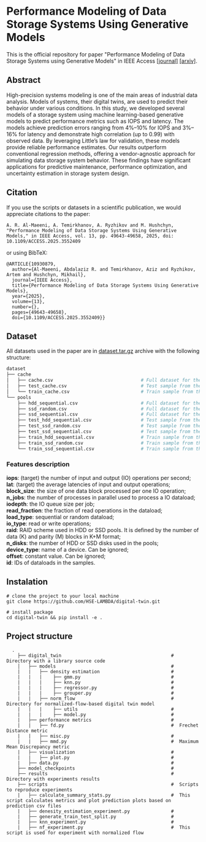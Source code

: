 # Performance Modeling of Data Storage Systems Using Generative Models

This is the official repository for paper "Performance Modeling of Data Storage Systems using Generative Models"  in IEEE Access [[journal]](https://doi.org/10.1109/ACCESS.2025.3552409) [[arxiv]](https://arxiv.org/abs/2307.02073).

## Abstract
High-precision systems modeling is one of the main areas of industrial data analysis. Models of systems, their digital twins, are used to predict their behavior under various conditions. In this study, we developed several models of a storage system using machine learning-based generative models to predict performance metrics such as IOPS and latency. The models achieve prediction errors ranging from 4%–10% for IOPS and 3%–16% for latency and demonstrate high correlation (up to 0.99) with observed data. By leveraging Little’s law for validation, these models provide reliable performance estimates. Our results outperform conventional regression methods, offering a vendor-agnostic approach for simulating data storage system behavior. These findings have significant applications for predictive maintenance, performance optimization, and uncertainty estimation in storage system design.

## Citation
If you use the scripts or datasets in a scientific publication, we would appreciate citations to the paper:

```
A. R. Al-Maeeni, A. Temirkhanov, A. Ryzhikov and M. Hushchyn, "Performance Modeling of Data Storage Systems Using Generative Models," in IEEE Access, vol. 13, pp. 49643-49658, 2025, doi: 10.1109/ACCESS.2025.3552409
```

or using BibTeX:

```
@ARTICLE{10930879,
  author={Al-Maeeni, Abdalaziz R. and Temirkhanov, Aziz and Ryzhikov, Artem and Hushchyn, Mikhail},
  journal={IEEE Access}, 
  title={Performance Modeling of Data Storage Systems Using Generative Models}, 
  year={2025},
  volume={13},
  number={},
  pages={49643-49658},
  doi={10.1109/ACCESS.2025.3552409}}
```
## Dataset

All datasets used in the paper are in [dataset.tar.gz](https://github.com/HSE-LAMBDA/digital-twin/blob/master/dataset.tar.gz) archive with the following structure:

```bash
dataset
├── cache
│   ├── cache.csv                                # Full dataset for the cache under the random dataload.
│   ├── test_cache.csv                           # Test sample from the full cache dataset.
│   └── train_cache.csv                          # Train sample from the full cache dataset.
└── pools
    ├── hdd_sequential.csv                       # Full dataset for the HDD pool under the sequential dataload.
    ├── ssd_random.csv                           # Full dataset for the SSD pool under the random dataload.
    ├── ssd_sequential.csv                       # Full dataset for the SSD pool under the sequential dataload.
    ├── test_hdd_sequential.csv                  # Test sample from the full HDD pool dataset.
    ├── test_ssd_random.csv                      # Test sample from the full SSD pool dataset.
    ├── test_ssd_sequential.csv                  # Test sample from the full SSD pool dataset.
    ├── train_hdd_sequential.csv                 # Train sample from the full HDD pool dataset.
    ├── train_ssd_random.csv                     # Train sample from the full SSD pool dataset.
    └── train_ssd_sequential.csv                 # Train sample from the full SSD pool dataset.
```
### Features description
**iops**: (target) the number of input and output (IO) operations per second; \
**lat**: (target) the average latencies of input and output operations; \
**block_size**: the size of one data block processed per one IO operation; \
**n_jobs**: the number of processes in parallel used to process a IO dataload; \
**iodepth**: the IO queue size per job; \
**read_fraction**: the fraction of read operations in the dataload; \
**load_type**: sequential or random dataload; \
**io_type**: read or write operations; \
**raid**: RAID scheme used in HDD or SSD pools. It is defined by the number of data (K) and parity (M) blocks in K+M format; \
**n_disks**: the number of HDD or SSD disks used in the pools; \
**device_type**: name of a device. Can be ignored; \
**offset**: constant value. Can be ignored; \
**id**: IDs of dataloads in the samples.



## Instalation

```
# clone the project to your local machine
git clone https://github.com/HSE-LAMBDA/digital-twin.git

# install package
cd digital-twin && pip install -e .
```

## Project structure
```
  .
    ├── digital_twin                                        #  Directory with a library source code
    │   ├── models                                          #
    |   |   ├── density estimation                          #
    |   |   |    ├── gmm.py                                 #
    |   |   |    ├── knn.py                                 #
    |   |   |    ├── regressor.py                           #
    |   |   |    ├── grouper.py                             #
    |   |   ├── norm_flow                                   #  Directory for normalized-flow-based digital twin model
    |   |   |    ├── utils                                  #  
    |   |   |    ├── model.py                               #  
    |   ├── performance metrics                             #
    |   |   ├── fd.py                                       #  Frechet Distance metric
    |   |   ├── misc.py                                     # 
    |   |   ├── mmd.py                                      #  Maximum Mean Discrepancy metric 
    |   ├── visualization                                   #
    |   |   ├── plot.py                                     #  
    |   ├── data.py                                         #
    ├── model_checkpoints                                   #
    ├── results                                             #  Directory with experiments results
    ├── scripts                                             #  Scripts to reproduce experiments
    |   ├── calculate_summary_stats.py                      #  This script calculates metrics and plot prediction plots based on prediction csv files
    |   ├── denesity_estimation_experiment.py               #
    |   ├── generate_train_test_split.py                    #
    |   ├── knn_experiment.py                               # 
    |   ├── nf_experiment.py                                #  This script is used for experiment with normalized flow
```
